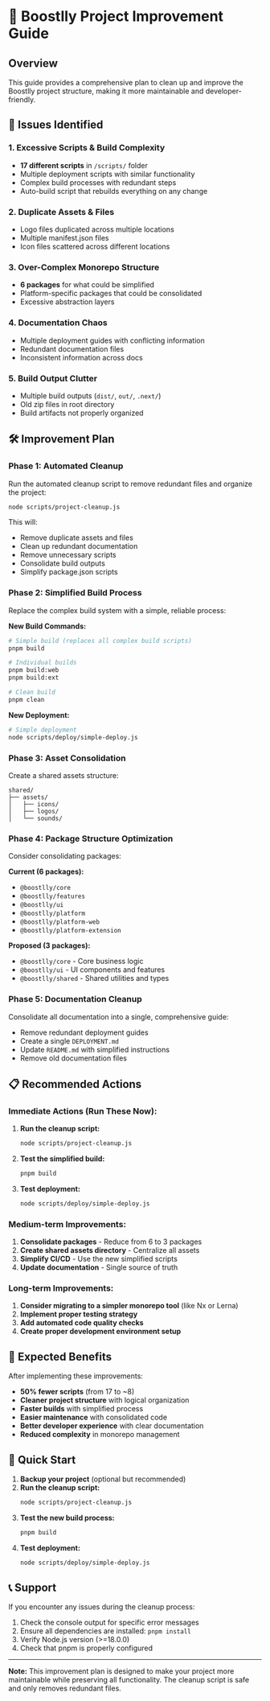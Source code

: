 # 🚀 Boostlly Project Improvement Guide

## Overview
This guide provides a comprehensive plan to clean up and improve the Boostlly project structure, making it more maintainable and developer-friendly.

## 🎯 **Issues Identified**

### 1. **Excessive Scripts & Build Complexity**
- **17 different scripts** in `/scripts/` folder
- Multiple deployment scripts with similar functionality
- Complex build processes with redundant steps
- Auto-build script that rebuilds everything on any change

### 2. **Duplicate Assets & Files**
- Logo files duplicated across multiple locations
- Multiple manifest.json files
- Icon files scattered across different locations

### 3. **Over-Complex Monorepo Structure**
- **6 packages** for what could be simplified
- Platform-specific packages that could be consolidated
- Excessive abstraction layers

### 4. **Documentation Chaos**
- Multiple deployment guides with conflicting information
- Redundant documentation files
- Inconsistent information across docs

### 5. **Build Output Clutter**
- Multiple build outputs (`dist/`, `out/`, `.next/`)
- Old zip files in root directory
- Build artifacts not properly organized

## 🛠️ **Improvement Plan**

### Phase 1: Automated Cleanup
Run the automated cleanup script to remove redundant files and organize the project:

```bash
node scripts/project-cleanup.js
```

This will:
- Remove duplicate assets and files
- Clean up redundant documentation
- Remove unnecessary scripts
- Consolidate build outputs
- Simplify package.json scripts

### Phase 2: Simplified Build Process
Replace the complex build system with a simple, reliable process:

**New Build Commands:**
```bash
# Simple build (replaces all complex build scripts)
pnpm build

# Individual builds
pnpm build:web
pnpm build:ext

# Clean build
pnpm clean
```

**New Deployment:**
```bash
# Simple deployment
node scripts/deploy/simple-deploy.js
```

### Phase 3: Asset Consolidation
Create a shared assets structure:

```
shared/
├── assets/
│   ├── icons/
│   ├── logos/
│   └── sounds/
```

### Phase 4: Package Structure Optimization
Consider consolidating packages:

**Current (6 packages):**
- `@boostlly/core`
- `@boostlly/features`
- `@boostlly/ui`
- `@boostlly/platform`
- `@boostlly/platform-web`
- `@boostlly/platform-extension`

**Proposed (3 packages):**
- `@boostlly/core` - Core business logic
- `@boostlly/ui` - UI components and features
- `@boostlly/shared` - Shared utilities and types

### Phase 5: Documentation Cleanup
Consolidate all documentation into a single, comprehensive guide:

- Remove redundant deployment guides
- Create a single `DEPLOYMENT.md`
- Update `README.md` with simplified instructions
- Remove old documentation files

## 📋 **Recommended Actions**

### Immediate Actions (Run These Now):

1. **Run the cleanup script:**
   ```bash
   node scripts/project-cleanup.js
   ```

2. **Test the simplified build:**
   ```bash
   pnpm build
   ```

3. **Test deployment:**
   ```bash
   node scripts/deploy/simple-deploy.js
   ```

### Medium-term Improvements:

1. **Consolidate packages** - Reduce from 6 to 3 packages
2. **Create shared assets directory** - Centralize all assets
3. **Simplify CI/CD** - Use the new simplified scripts
4. **Update documentation** - Single source of truth

### Long-term Improvements:

1. **Consider migrating to a simpler monorepo tool** (like Nx or Lerna)
2. **Implement proper testing strategy**
3. **Add automated code quality checks**
4. **Create proper development environment setup**

## 🎉 **Expected Benefits**

After implementing these improvements:

- **50% fewer scripts** (from 17 to ~8)
- **Cleaner project structure** with logical organization
- **Faster builds** with simplified process
- **Easier maintenance** with consolidated code
- **Better developer experience** with clear documentation
- **Reduced complexity** in monorepo management

## 🚀 **Quick Start**

1. **Backup your project** (optional but recommended)
2. **Run the cleanup script:**
   ```bash
   node scripts/project-cleanup.js
   ```
3. **Test the new build process:**
   ```bash
   pnpm build
   ```
4. **Test deployment:**
   ```bash
   node scripts/deploy/simple-deploy.js
   ```

## 📞 **Support**

If you encounter any issues during the cleanup process:

1. Check the console output for specific error messages
2. Ensure all dependencies are installed: `pnpm install`
3. Verify Node.js version (>=18.0.0)
4. Check that pnpm is properly configured

---

**Note:** This improvement plan is designed to make your project more maintainable while preserving all functionality. The cleanup script is safe and only removes redundant files.
